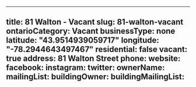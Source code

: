 
---
title: 81 Walton - Vacant
slug: 81-walton-vacant
ontarioCategory: Vacant
businessType: none
latitude: "43.9514939059717"
longitude: "-78.2944643497467"
residential: false
vacant: true
address: 81 Walton Street
phone: 
website: 
facebook: 
instagram: 
twitter: 
ownerName:  
mailingList: 
buildingOwner: 
buildingMailingList: 
---

